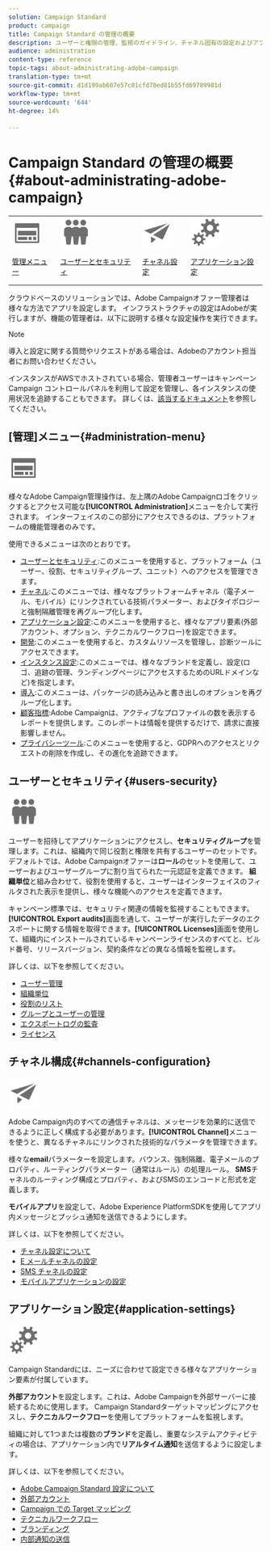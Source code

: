 ```yaml
---
solution: Campaign Standard
product: campaign
title: Campaign Standard の管理の概要
description: ユーザーと権限の管理、監視のガイドライン、チャネル固有の設定およびアプリケーション設定のガイドラインを確認します。
audience: administration
content-type: reference
topic-tags: about-administrating-adobe-campaign
translation-type: tm+mt
source-git-commit: d1d199ab607e57c01cfd70ed81b55fd69789981d
workflow-type: tm+mt
source-wordcount: '644'
ht-degree: 14%

---
```



# Campaign Standard の管理の概要 {#about-administrating-adobe-campaign}

<table>
<tr><td><img src="assets/do-not-localize/icon_menu.svg" width="60px"><p><a href="#administration-menu">管理メニュー</a></p></td>
<td><img src="assets/do-not-localize/icon_users.svg" width="60px"><p><a href="#users-security">ユーザーとセキュリティ</a></p></td>
<td><img src="assets/do-not-localize/icon_channels.svg" width="60px"><p><a href="#channels-configuration">チャネル設定</a></p></td>
<td><img src="assets/do-not-localize/icon_settings.svg" width="60px"><p><a href="#application-settings">アプリケーション設定</a></p></td></tr>
</table>

クラウドベースのソリューションでは、Adobe Campaignオファー管理者は様々な方法でアプリを設定します。 インフラストラクチャの設定はAdobeが実行しますが、機能の管理者は、以下に説明する様々な設定操作を実行できます。

>[!NOTE]
>
>導入と設定に関する質問やリクエストがある場合は、Adobeのアカウント担当者にお問い合わせください。

インスタンスがAWSでホストされている場合、管理者ユーザーはキャンペーンCampaign コントロールパネルを利用して設定を管理し、各インスタンスの使用状況を追跡することもできます。 詳しくは、[該当するドキュメント](https://experienceleague.adobe.com/docs/control-panel/using/control-panel-home.html)を参照してください。

## [管理]メニュー{#administration-menu}

<img src="assets/do-not-localize/icon_menu.svg" width="60px">

様々なAdobe Campaign管理操作は、左上隅のAdobe Campaignロゴをクリックするとアクセス可能な&#x200B;**[!UICONTROL Administration]**&#x200B;メニューを介して実行されます。 インターフェイスのこの部分にアクセスできるのは、プラットフォームの機能管理者のみです。

使用できるメニューは次のとおりです。

* [ユーザーとセキュリティ](../../administration/using/about-access-management.md):このメニューを使用すると、プラットフォーム（ユーザー、役割、セキュリティグループ、ユニット）へのアクセスを管理できます。
* [チャネル](../../administration/using/about-channel-configuration.md):このメニューでは、様々なプラットフォームチャネル（電子メール、モバイル）にリンクされている技術パラメーター、およびタイポロジーと強制隔離管理を再グループ化します。
* [アプリケーション設定](../../administration/using/external-accounts.md):このメニューを使用すると、様々なアプリ要素(外部アカウント、オプション、テクニカルワークフロー)を設定できます。
* [開発](../../developing/using/data-model-concepts.md):このメニューを使用すると、カスタムリソースを管理し、診断ツールにアクセスできます。
* [インスタンス設定](../../administration/using/branding.md):このメニューでは、様々なブランドを定義し、設定(ロゴ、追跡の管理、ランディングページにアクセスするためのURLドメインなど)を指定します。
* [導入](../../automating/using/managing-packages.md):このメニューは、パッケージの読み込みと書き出しのオプションを再グループ化します。
* [顧客指標](../../audiences/using/active-profiles.md):Adobe Campaignは、アクティブなプロファイルの数を表示するレポートを提供します。このレポートは情報を提供するだけで、請求に直接影響しません。
* [プライバシーツール](../../start/using/privacy-management.md):このメニューを使用すると、GDPRへのアクセスとリクエストの削除を作成し、その進化を追跡できます。

## ユーザーとセキュリティ{#users-security}

<img src="assets/do-not-localize/icon_users.svg"  width="60px">

ユーザーを招待してアプリケーションにアクセスし、**セキュリティグループ**&#x200B;を管理します。これは、組織内で同じ役割と権限を共有するユーザーのセットです。 デフォルトでは、Adobe Campaignオファーは&#x200B;**ロール**&#x200B;のセットを使用して、ユーザーおよびユーザーグループに割り当てられた一元認証を定義できます。 **組織単位**&#x200B;と組み合わせて、役割を使用すると、ユーザーはインターフェイスのフィルタされた表示を提供し、様々な機能へのアクセスを定義できます。

キャンペーン標準では、セキュリティ関連の情報を監視することもできます。 **[!UICONTROL Export audits]**&#x200B;画面を通して、ユーザーが実行したデータのエクスポートに関する情報を取得できます。**[!UICONTROL Licenses]**&#x200B;画面を使用して、組織内にインストールされているキャンペーンライセンスのすべてと、ビルド番号、リリースバージョン、契約条件などの異なる情報を監視します。

詳しくは、以下を参照してください。

* [ユーザー管理](../../administration/using/users-management.md)
* [組織単位](../../administration/using/organizational-units.md)
* [役割のリスト](../../administration/using/list-of-roles.md)
* [グループとユーザーの管理](../../administration/using/managing-groups-and-users.md)
* [エクスポートログの監査](../../administration/using/auditing-export-logs.md)
* [ライセンス](../../administration/using/licenses.md)

## チャネル構成{#channels-configuration}

<img src="assets/do-not-localize/icon_channels.svg" width="60px">

Adobe Campaign内のすべての通信チャネルは、メッセージを効果的に送信できるように正しく構成する必要があります。**[!UICONTROL Channel]**&#x200B;メニューを使うと、異なるチャネルにリンクされた技術的なパラメータを管理できます。

様々な&#x200B;**email**&#x200B;パラメーターを設定します。バウンス、強制隔離、電子メールのプロパティ、ルーティングパラメーター（通常はルール）の処理ルール。 **SMS**&#x200B;チャネルのルーティング構成とプロパティ、およびSMSのエンコードと形式を定義します。

**モバイルアプリ**&#x200B;を設定して、Adobe Experience PlatformSDKを使用してアプリ内メッセージとプッシュ通知を送信できるようにします。

詳しくは、以下を参照してください。

* [チャネル設定について](../../administration/using/about-channel-configuration.md)
* [E メールチャネルの設定](../../administration/using/configuring-email-channel.md)
* [SMS チャネルの設定](../../administration/using/configuring-sms-channel.md)
* [モバイルアプリケーションの設定](../../administration/using/configuring-a-mobile-application.md)

## アプリケーション設定{#application-settings}

<img src="assets/do-not-localize/icon_settings.svg" width="60px">

Campaign Standardには、ニーズに合わせて設定できる様々なアプリケーション要素が付属しています。

**外部アカウント**&#x200B;を設定します。これは、Adobe Campaignを外部サーバーに接続するために使用します。 Campaign Standardターゲットマッピングにアクセスし、**テクニカルワークフロー**&#x200B;を使用してプラットフォームを監視します。

組織に対して1つまたは複数の&#x200B;**ブランド**&#x200B;を定義し、重要なシステムアクティビティの場合は、アプリケーション内で&#x200B;**リアルタイム通知**&#x200B;を送信するように設定します。

詳しくは、以下を参照してください。

* [Adobe Campaign Standard 設定について](../../administration/using/about-campaign-standard-settings.md)
* [外部アカウント](../../administration/using/external-accounts.md)
* [Campaign での Target マッピング](../../administration/using/target-mappings-in-campaign.md)
* [テクニカルワークフロー](../../administration/using/technical-workflows.md)
* [ブランディング](../../administration/using/branding.md)
* [内部通知の送信](../../administration/using/sending-internal-notifications.md)
